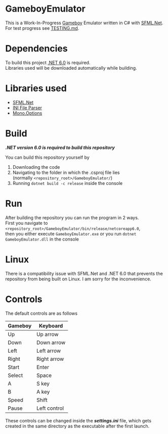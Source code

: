 # GameboyEmulator

This is a Work-In-Progress [Gameboy](https://en.wikipedia.org/wiki/Game_Boy) Emulator written in C#
with [SFML.Net](https://www.sfml-dev.org/download/sfml.net/).  
For test progress see [TESTING.md](TESTING.md).

# Dependencies

To build this project [.NET 6.0](https://docs.microsoft.com/en-us/dotnet/core/install/) is required.  
Libraries used will be downloaded automatically while building.

# Libraries used

- [SFML.Net](https://github.com/SFML/SFML.Net)
- [INI File Parser](https://github.com/rickyah/ini-parser)
- [Mono.Options](https://github.com/xamarin/XamarinComponents/tree/main/XPlat/Mono.Options)

# Build

***.NET version 6.0 is required to build this repository***

You can build this repository yourself by

1. Downloading the code
2. Navigating to the folder in which the .csproj file lies  
   (normally `<repository_root>/GameboyEmulator/`)
3. Running `dotnet build -c release` inside the console

# Run

After building the repository you can run the program in 2 ways.  
First you navigate to `<repository_root>/GameboyEmulator/bin/release/netcoreapp6.0`,  
then you either execute `GameboyEmulator.exe` or you run `dotnet GameboyEmulator.dll` in the console

# Linux

There is a compatibility issue with SFML.Net and .NET 6.0 that prevents the repository from being built on Linux. I am
sorry for the inconvenience.

# Controls

The default controls are as follows

| Gameboy  | Keyboard     |
|----------|--------------|
| Up       | Up arrow     |
| Down     | Down arrow   |
| Left     | Left arrow   |
| Right    | Right arrow  |
| Start    | Enter        |
| Select   | Space        |
| A        | S key        |
| B        | A key        |
| Speed    | Shift        |
| Pause    | Left control |

These controls can be changed inside the ***settings.ini*** file, which gets created in the same directory as the
executable after the first launch.